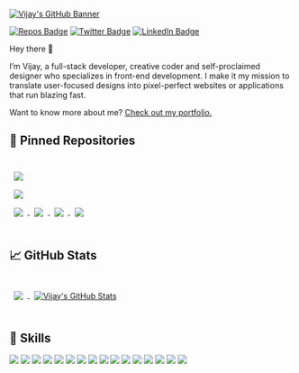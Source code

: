 [![Vijay's GitHub Banner](./assets/Vijay_banner.svg)](https://vijayraj.netlify.app/)

[![Repos Badge](https://badges.pufler.dev/repos/Vijayrajdev)](https://vijayraj.netlify.app/)
[![Twitter Badge](https://img.shields.io/badge/Twitter-Profile-informational?style=flat&logo=twitter&logoColor=white&color=1CA2F1)](https://twitter.com/Vijayrjdev)
[![LinkedIn Badge](https://img.shields.io/badge/LinkedIn-Profile-informational?style=flat&logo=linkedin&logoColor=white&color=0D76A8)](https://www.linkedin.com/in/vijay-raj-02/)

Hey there 👋

I’m Vijay, a full-stack developer, creative coder and self-proclaimed designer who specializes in front-end development. I make it my mission to translate user-focused designs into pixel-perfect websites or applications that run blazing fast.

Want to know more about me? [Check out my portfolio.](https://vijayraj.netlify.app/)

## 📌 Pinned Repositories

<br>

<a href="https://github.com/Vijayrajdev/airbnb-clone">
  <img align="center" style="margin:0.5rem" src="https://github-readme-stats.vercel.app/api/pin/?username=Vijayrajdev&repo=airbnb-clone&title_color=ffffff&text_color=c9cacc&icon_color=4AB197&bg_color=1A2B34" />
</a>

<br>

<a href="https://github.com/Vijayrajdev/crypto-hunter">
  <img align="center" style="margin:0.5rem" src="https://github-readme-stats.vercel.app/api/pin/?username=Vijayrajdev&repo=crypto-hunter&title_color=ffffff&text_color=c9cacc&icon_color=4AB197&bg_color=1A2B34" />
</a>

<br>

<a href="https://github.com/Vijayrajdev/Doshop">
  <img align="center" style="margin:0.5rem" src="https://github-readme-stats.vercel.app/api/pin/?username=Vijayrajdev&repo=Doshop&title_color=ffffff&text_color=c9cacc&icon_color=4AB197&bg_color=1A2B34" />
</a>

<a href="https://github.com/Vijayrajdev/Huddle-landingpage">
  <img align="center" style="margin:0.5rem" src="https://github-readme-stats.vercel.app/api/pin/?username=Vijayrajdev&repo=Huddle-landingpage&title_color=ffffff&text_color=c9cacc&icon_color=4AB197&bg_color=1A2B34" />
</a>

<a href="https://github.com/Vijayrajdev/Metaverse">
  <img align="center" style="margin:0.5rem" src="https://github-readme-stats.vercel.app/api/pin/?username=Vijayrajdev&repo=Metaverse&title_color=ffffff&text_color=c9cacc&icon_color=4AB197&bg_color=1A2B34" />
</a>

<a href="https://github.com/Vijayrajdev/spotify_2.0">
  <img align="center" style="margin:0.5rem" src="https://github-readme-stats.vercel.app/api/pin/?username=Vijayrajdev&repo=spotify_2.0&title_color=ffffff&text_color=c9cacc&icon_color=4AB197&bg_color=1A2B34" />
</a>

<br>
<br>

## &#x1f4c8; GitHub Stats

<br>

<a href="https://github.com/Vijayrajdev">
  <img align="center" style="margin:0.5rem" src="https://github-readme-stats.vercel.app/api/top-langs/?username=Vijayrajdev&hide=html,css&title_color=ffffff&text_color=c9cacc&icon_color=4AB197&bg_color=1A2B34" />
</a>

<a href="https://github.com/Vijayrajdev">
  <img align="center" style="margin:0.5rem" src="https://github-readme-stats.vercel.app/api?username=Vijayrajdev&show_icons=true&line_height=27&count_private=true&title_color=ffffff&text_color=c9cacc&icon_color=4AB097&bg_color=1A2B34" alt="Vijay's GitHub Stats" />
</a>

<br>
<br>

## 💼 Skills

![](https://img.shields.io/badge/Code-Ionic-informational?style=flat&logo=ionic&logoColor=white&color=4AB197)
![](https://img.shields.io/badge/Code-React-informational?style=flat&logo=react&logoColor=white&color=4AB197)
![](https://img.shields.io/badge/Code-Redux-informational?style=flat&logo=Redux&logoColor=white&color=4AB197)
![](https://img.shields.io/badge/Code-JavaScript-informational?style=flat&logo=JavaScript&logoColor=white&color=4AB197)
![](https://img.shields.io/badge/Code-TypeScript-informational?style=flat&logo=TypeScript&logoColor=white&color=4AB197)
![](https://img.shields.io/badge/Code-MongoDB-informational?style=flat&logo=MongoDB&logoColor=white&color=4AB197)
![](https://img.shields.io/badge/Style-CSS-informational?style=flat&logo=css3&logoColor=white&color=4AB197)
![](https://img.shields.io/badge/Style-Tailwind-informational?style=flat&logo=Tailwind-CSS&logoColor=white&color=4AB197)
![](https://img.shields.io/badge/Style-Sass-informational?style=flat&logo=Sass&logoColor=white&color=4AB197)
![](https://img.shields.io/badge/Style-Stylus-informational?style=flat&logo=Stylus&logoColor=white&color=4AB197)
![](https://img.shields.io/badge/Tools-Docker-informational?style=flat&logo=docker&logoColor=white&color=4AB197)
![](https://img.shields.io/badge/Tools-Netlify-informational?style=flat&logo=netlify&logoColor=white&color=4AB197)
![](https://img.shields.io/badge/Tools-Actions-informational?style=flat&logo=github-actions&logoColor=white&color=4AB197)
![](https://img.shields.io/badge/Tools-NPM-informational?style=flat&logo=npm&logoColor=white&color=4AB197)
![](https://img.shields.io/badge/Tools-Postman-informational?style=flat&logo=Postman&logoColor=white&color=4AB197)
![](https://img.shields.io/badge/Tools-GitHub-informational?style=flat&logo=GitHub&logoColor=white&color=4AB197)
